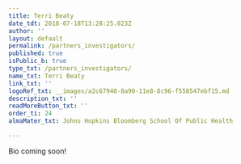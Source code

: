 ```yaml
---
title: Terri Beaty
date_tdt: 2018-07-18T13:28:25.023Z
author: ''
layout: default
permalink: /partners_investigators/
published: true
isPublic_b: true
type_txt: /partners_investigators/
name_txt: Terri Beaty
link_txt: ''
logoRef_txt: __images/a2c67940-8a90-11e8-8c96-f558547ebf15.md
description_txt: ''
readMoreButton_txt: ''
order_ti: 24
almaMater_txt: Johns Hopkins Bloomberg School Of Public Health

---
```


Bio coming soon!
